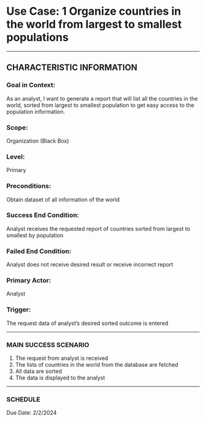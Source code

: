 # Use Case: 1 	Organize countries in the world from largest to smallest populations

----------------------
## CHARACTERISTIC INFORMATION
### Goal in Context: 
As an analyst, I want to generate a report that will list all the countries in the world, sorted from largest to smallest population to get easy access to the population information.
### Scope: 
Organization (Black Box)
### Level: 
Primary
### Preconditions: 
Obtain dataset of all information of the world
### Success End Condition: 
Analyst receives the requested report of countries sorted from largest to smallest by population
### Failed End Condition: 
Analyst does not receive desired result or receive incorrect report
### Primary Actor: 
Analyst
### Trigger: 
The request data of analyst’s desired sorted outcome is entered

----------------------
### MAIN SUCCESS SCENARIO
1.	The request from analyst is received
2.	The lists of countries in the world from the database are fetched
3.	All data are sorted
4.	The data is displayed to the analyst
----------------------
### SCHEDULE
Due Date: 2/2/2024

